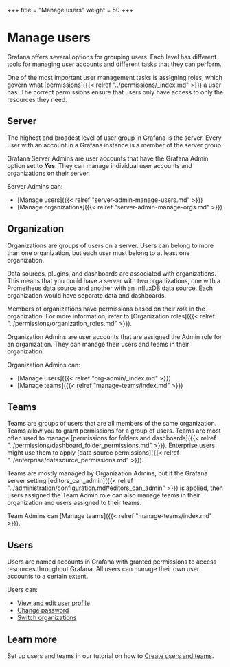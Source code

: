 +++
title = "Manage users"
weight = 50
+++

# Manage users

Grafana offers several options for grouping users. Each level has different tools for managing user accounts and different tasks that they can perform.

One of the most important user management tasks is assigning roles, which govern what [permissions]({{< relref "../permissions/_index.md" >}}) a user has. The correct permissions ensure that users only have access to only the resources they need.

## Server

The highest and broadest level of user group in Grafana is the server. Every user with an account in a Grafana instance is a member of the server group.

Grafana Server Admins are user accounts that have the Grafana Admin option set to **Yes**. They can manage individual user accounts and organizations on their server.

Server Admins can:

- [Manage users]({{< relref "server-admin-manage-users.md" >}})
- [Manage organizations]({{< relref "server-admin-manage-orgs.md" >}})

## Organization

Organizations are groups of users on a server. Users can belong to more than one organization, but each user must belong to at least one organization.

Data sources, plugins, and dashboards are associated with organizations. This means that you could have a server with two organizations, one with a Prometheus data source and another with an InfluxDB data source. Each organization would have separate data and dashboards.

Members of organizations have permissions based on their _role_ in the organization. For more information, refer to [Organization roles]({{< relref "../permissions/organization_roles.md" >}}).

Organization Admins are user accounts that are assigned the Admin role for an organization. They can manage their users and teams in their organization.

Organization Admins can:
- [Manage users]({{< relref "org-admin/_index.md" >}})
- [Manage teams]({{< relref "manage-teams/index.md" >}}) 

## Teams

Teams are groups of users that are all members of the same organization. Teams allow you to grant permissions for a group of users. Teams are most often used to manage [permissions for folders and dashboards]({{< relref "../permissions/dashboard_folder_permissions.md" >}}). Enterprise users might use them to apply [data source permissions]({{< relref "../enterprise/datasource_permissions.md" >}}).

Teams are mostly managed by Organization Admins, but if the Grafana server setting [editors_can_admin]({{< relref "../administration/configuration.md#editors_can_admin" >}}) is applied, then users assigned the Team Admin role can also manage teams in their organization and users assigned to their teams.

Team Admins can [Manage teams]({{< relref "manage-teams/index.md" >}}).

## Users

Users are named accounts in Grafana with granted permissions to access resources throughout Grafana. All users can manage their own user accounts to a certain extent.

Users can:
- [View and edit user profile](user-admin/user-profile.md)
- [Change password](user-admin/change-your-password.md)
- [Switch organizations](user-admin/switch-org.md)

## Learn more

Set up users and teams in our tutorial on how to [Create users and teams](https://grafana.com/tutorials/create-users-and-teams).
